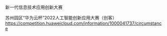 新一代信息技术应用创新大赛

苏州园区“华为云杯”2022人工智能创新应用大赛（创客）
https://competition.huaweicloud.com/information/1000041737/circumstance